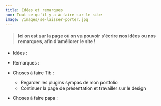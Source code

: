 ```yaml
---
title: Idées et remarques
nom: Tout ce qu'il y a à faire sur le site
image: /images/se-laisser-porter.jpg
---
```

> #### Ici on est sur la page où on va pouvoir s'écrire **nos idées ou nos remarques**, afin d'améliorer le site !

* Idées :
* Remarques :
* Choses à faire Tib :

  * Regarder les plugins sympas de mon portfolio
  * Continuer la page de présentation et travailler sur le design
* Choses à faire papa :